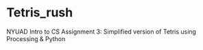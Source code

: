 # Tetris_rush
NYUAD Intro to CS Assignment 3: Simplified version of Tetris using Processing &amp; Python
